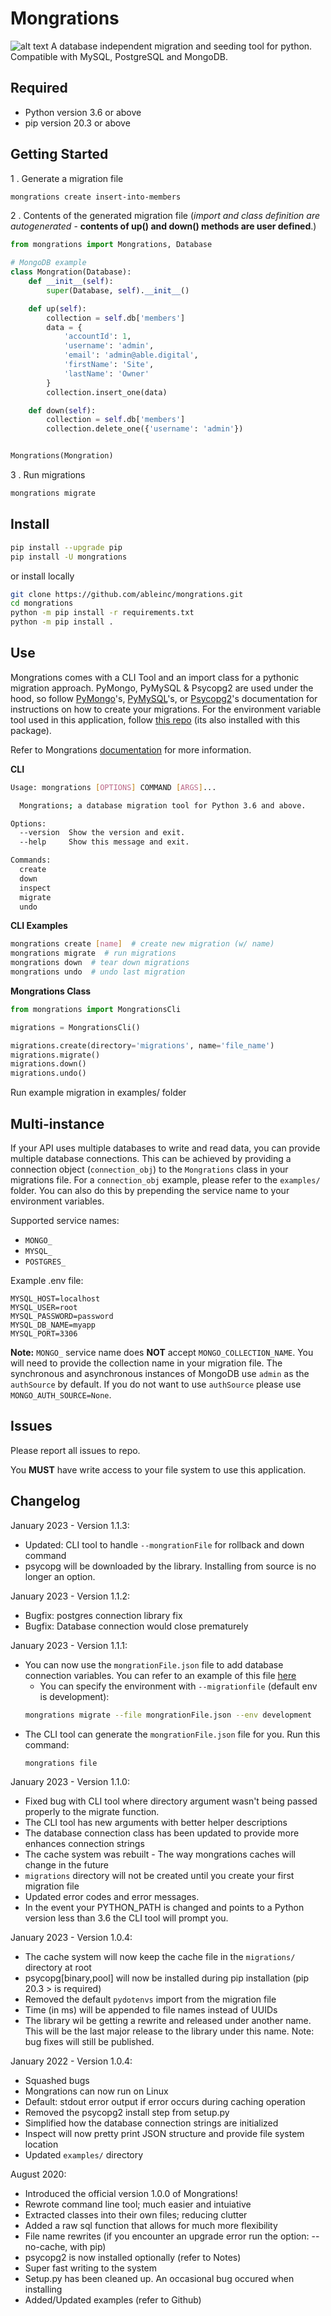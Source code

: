 # Mongrations

![alt text](https://img.icons8.com/dusk/64/000000/database.png "Mongrations Logo")
A database independent migration and seeding tool for python. Compatible with MySQL, PostgreSQL and MongoDB.

## Required

  - Python version 3.6 or above
  - pip version 20.3 or above

## Getting Started

1 . Generate a migration file
```bash
mongrations create insert-into-members
```
2 . Contents of the generated migration file (*import and class definition are 
autogenerated* - **contents of up() and down() methods are user defined**.)
```python
from mongrations import Mongrations, Database

# MongoDB example
class Mongration(Database):
    def __init__(self):
        super(Database, self).__init__()

    def up(self):
        collection = self.db['members']
        data = {
            'accountId': 1,
            'username': 'admin',
            'email': 'admin@able.digital',
            'firstName': 'Site',
            'lastName': 'Owner'
        }
        collection.insert_one(data)

    def down(self):
        collection = self.db['members']
        collection.delete_one({'username': 'admin'})


Mongrations(Mongration)
```
3 . Run migrations
```bash
mongrations migrate
```

## Install

```bash
pip install --upgrade pip
pip install -U mongrations

```
or install locally
```bash
git clone https://github.com/ableinc/mongrations.git
cd mongrations
python -m pip install -r requirements.txt
python -m pip install .
```

## Use

Mongrations comes with a CLI Tool and an import class for a pythonic migration approach. PyMongo, PyMySQL & Psycopg2 are used under
the hood, so follow <a href="https://api.mongodb.com/python/current/tutorial.html#getting-a-collection">PyMongo</a>'s,
<a href="https://github.com/PyMySQL/PyMySQL">PyMySQL</a>'s, or <a href="https://github.com/psycopg/psycopg2">Psycopg2</a>'s documentation 
for instructions on how to create your migrations. For the environment variable tool used in this application, follow 
<a href='https://github.com/ableinc/pydotenvs'>this repo</a> (its also installed with this package).

Refer to Mongrations <a href="https://mongrations.readthedocs.io/en/latest/">documentation</a> for more information.

**CLI**
```bash
Usage: mongrations [OPTIONS] COMMAND [ARGS]...

  Mongrations; a database migration tool for Python 3.6 and above.

Options:
  --version  Show the version and exit.
  --help     Show this message and exit.

Commands:
  create
  down
  inspect
  migrate
  undo
```
**CLI Examples**
```bash
mongrations create [name]  # create new migration (w/ name)
mongrations migrate  # run migrations
mongrations down  # tear down migrations
mongrations undo  # undo last migration
```

**Mongrations Class**
```python
from mongrations import MongrationsCli

migrations = MongrationsCli()

migrations.create(directory='migrations', name='file_name')
migrations.migrate()
migrations.down()
migrations.undo()
```
Run example migration in examples/ folder

## Multi-instance

If your API uses multiple databases to write and read data, you can provide multiple database connections. This can be achieved by providing a connection object (```connection_obj```) to the ```Mongrations``` class in your migrations file. For a ```connection_obj``` example, please refer to the ```examples/``` folder. You can also do this by prepending the service name to your environment variables.

Supported service names:

  - ```MONGO_```
  - ```MYSQL_```
  - ```POSTGRES_```

Example .env file:

```properties
MYSQL_HOST=localhost
MYSQL_USER=root
MYSQL_PASSWORD=password
MYSQL_DB_NAME=myapp
MYSQL_PORT=3306
```

**Note:** ```MONGO_``` service name does **NOT** accept ```MONGO_COLLECTION_NAME```. You will need to provide the collection name in your migration file. The synchronous and asynchronous instances of MongoDB use ```admin``` as the ```authSource``` by default. If you do not want to use ```authSource``` please use ```MONGO_AUTH_SOURCE=None```.

## Issues

Please report all issues to repo.

You **MUST** have write access to your file system to use this application.

##  Changelog

January 2023 - Version 1.1.3:

  - Updated: CLI tool to handle ```--mongrationFile``` for rollback and down command
  - psycopg will be downloaded by the library. Installing from source is no longer an option.

January 2023 - Version 1.1.2:

  - Bugfix: postgres connection library fix
  - Bugfix: Database connection would close prematurely

January 2023 - Version 1.1.1:
  - You can now use the ```mongrationFile.json``` file to add database connection variables. You can refer to an example of this file [here](mongrationFile.json)
    - You can specify the environment with ```--migrationfile``` (default env is development):
    ```bash
    mongrations migrate --file mongrationFile.json --env development
    ```
  - The CLI tool can generate the ```mongrationFile.json``` file for you. Run this command:
    ```bash
    mongrations file
    ```

January 2023 - Version 1.1.0:
  - Fixed bug with CLI tool where directory argument wasn't being passed properly to the migrate function. 
  - The CLI tool has new arguments with better helper descriptions
  - The database connection class has been updated to provide more enhances connection strings
  - The cache system was rebuilt - The way mongrations caches will change in the future
  - ```migrations``` directory will not be created until you create your first migration file
  - Updated error codes and error messages.
  - In the event your PYTHON_PATH is changed and points to a Python version less than 3.6 the CLI tool will prompt you.

January 2023 - Version 1.0.4:
  - The cache system will now keep the cache file in the ```migrations/``` directory at root
  - psycopg[binary,pool] will now be installed during pip installation (pip 20.3 > is required)
  - Removed the default ```pydotenvs``` import from the migration file
  - Time (in ms) will be appended to file names instead of UUIDs
  - The library wil be getting a rewrite and released under another name. This will be the last major release to the library under this name. Note: bug fixes will still be published.

January 2022 - Version 1.0.4:
  - Squashed bugs
  - Mongrations can now run on Linux
  - Default: stdout error output if error occurs during caching operation
  - Removed the psycopg2 install step from setup.py
  - Simplified how the database connection strings are initialized
  - Inspect will now pretty print JSON structure and provide file system location
  - Updated ```examples/``` directory

August 2020:
  - Introduced the official version 1.0.0 of Mongrations!
  - Rewrote command line tool; much easier and intuiative
  - Extracted classes into their own files; reducing clutter
  - Added a raw sql function that allows for much more flexibility
  - File name rewrites (if you encounter an upgrade error run the option: --no-cache, with pip)
  - psycopg2 is now installed optionally (refer to Notes)
  - Super fast writing to the system
  - Setup.py has been cleaned up. An occasional bug occured when installing
  - Added/Updated examples (refer to Github)
